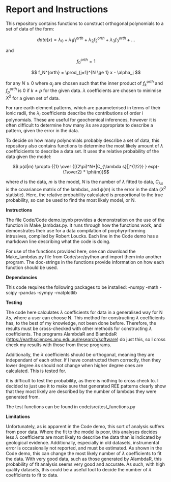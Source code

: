 # Report and Instructions

This repository contains functions to construct orthogonal polynomials to a set of data of the form:


$$ data(x) = \lambda_0 + \lambda_1 f_1^{orth} + \lambda_2 f_2^{orth} + \lambda_3 f_3^{orth} + ... $$

and

  $$  f_0^{orth} = 1 $$

  $$    f_N^{orth} = \prod_{j=1}^{N \ge 1} x - \alpha_j  $$

for any $N \ge 0$ where $\alpha_j$ are chosen such that the inner product of $f_k^{orth}$ and $f_p^{orth}$ is 0 if $k \neq p$ for the given data. 
$\lambda$  coefficients are chosen to minimise $X^2$ for a given set of data.

For rare earth element patterns, which are parameterised in terms of their ionic radii, the $\lambda_i$ coefficients describe the contributions of order i polynomials. 
These are useful for geochemical inferences, however it is often difficult to determine how many $\lambda$s are appropriate to describe a pattern, 
given the error in the data.

To decide on how many polynomials probably describe a set of data, this repository also contains functions to determine the most likely amount of $\lambda$ 
coefficicients to describe a data set. It uses the relative probability of the data given the model: 

$$ p(d|m)  \propto  {{1} \over {[(2\pi)^N*|C_{\lambda s}|]^{1/2}}  } exp(-{1\over2} * \phi(m))$$ 

where $d$ is the data, $m$ is the model, $N$ is the number of $\lambda$ fitted to data, $C_{\lambda s}$ is the covariance matrix of the lambdas, and $\phi(m)$ is the error in the data ($X^2$ statistic).
Here, the relative probability calculated is proportional to the true probability, so can be used to find the most likely model, or N.

**Instructions**

The file Code/Code demo.ipynb provides a demonstration on the use of the function in Make_lambdas.py. It runs through how the functions work, 
and demonstrates their use for a data compilation of porphyry-forming intrusives, compiled by Robert Loucks. 
Each line in the Code demo has a markdown line describing what the code is doing. 

For use of the functions provided here, one can download the Make_lambdas.py file from Code/src/python and import them into another program.
The doc-strings in the functions provide information on how each function should be used.

**Dependancies**

This code requires the following packages to be installed:
-numpy
-math
-scipy
-pandas
-sympy
-matplotlib

**Testing**

The code here calculates $\lambda$ coefficients for data in a generalised way for N $\lambda s$, where a user can choose N. This method for constructing $\lambda$ coefficients has,
to the best of my knowledge, not been done before. Therefore, the results must be cross-checked with other methods for constructing $\lambda$ coefficients. 
The programs AlambdaR and BlambdaR (https://earthsciences.anu.edu.au/research/software) do just this, so I cross check my results with those from these programs.

Additionally, the $\lambda$ coefficients should be orthogonal, meaning they are independant of each other. If I have constructed them correctly, then they lower degree $\lambda$s 
should not change when higher degree ones are calculated. This is tested for.

It is difficult to test the probability, as there is nothing to cross check to. I decided to just use it to make sure that generated REE patterns clearly show that
they most likely are described by the number of lambdas they were generated from. 

The test functions can be found in code/src/test_functions.py

**Limitations**

Unfortunately, as is apparent in the Code demo, this sort of analysis suffers from poor data. Where the fit to the model is poor, this analyses decides less $\lambda$
coefficients are most likely to describe the data than is indicated by geological evidence. Additionally, especially in old datasets, instrumental error is occasionally
not reported, and must be estimated. As shown in the Code demo, this can change the most likely number of $\lambda$ coefficients to fit the data. With very good data,
such as those generated by AlambdaR, this probability of fit analysis seems very good and accurate. As such, with high quality datasets, this could be a useful tool
to decide the number of $\lambda$ coefficients to fit to data.
